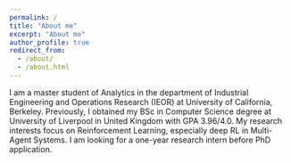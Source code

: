 ```yaml
---
permalink: /
title: "About me"
excerpt: "About me"
author_profile: true
redirect_from: 
  - /about/
  - /about.html
---
```


I am a master student of Analytics in the department of Industrial Engineering and Operations Research (IEOR) at University of California, Berkeley. Previously, I obtained my BSc in Computer Science degree at University of Liverpool in United Kingdom with GPA 3.96/4.0. My research interests focus on Reinforcement Learning, especially deep RL in Multi-Agent Systems. I am looking for a one-year research intern before PhD application.
